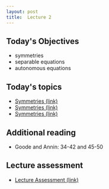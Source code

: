 ```yaml
---
layout: post
title:  Lecture 2
---
```


## Today's Objectives

* symmetries
* separable equations
* autonomous equations

## Today's topics
* <a target="_parent" href="https://wcasper.github.io/math207spring2024/topics/002-symmetries.html">Symmetries (link)</a>
* <a target="_parent" href="https://wcasper.github.io/math207spring2024/topics/003-separable-equations.html">Symmetries (link)</a>
* <a target="_parent" href="https://wcasper.github.io/math207spring2024/topics/003-autonomous-equations.html">Symmetries (link)</a>

## Additional reading
* Goode and Annin:  34-42 and 45-50

## Lecture assessment
* <a target="_parent" href="https://wcasper.github.io/math207spring2024/quizzes/lecture2">Lecture Assessment (link)</a>


